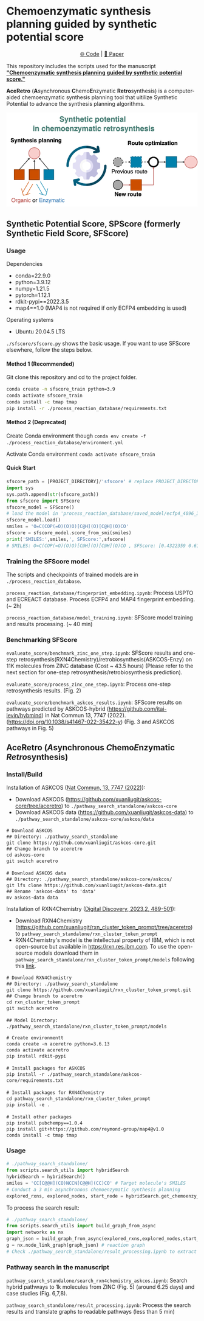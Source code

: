 # Chemoenzymatic synthesis planning guided by synthetic potential score 

<p align="center">
   <a href="https://github.com/xuanliugit/ACERetro" target="_blank">🌐 Code</a> | <a href="https://doi.org/10.1039/D5DD00008D" target="_blank">📃 Paper </a>
</p>

This repository includes the scripts used for the manuscript **["Chemoenzymatic synthesis planning guided by synthetic potential score."](https://doi.org/10.1039/D5DD00008D)** 

**AceRetro** (**A**synchronous **C**hemo**E**nzymatic **Retro**synthesis) is a computer-aided chemoenzymatic synthesis planning tool that uitilize Synthetic Potential to advance the synthesis planning algorithms. 

![](./assets/toc.png)

## Synthetic Potential Score, SPScore (formerly Synthetic Field Score, SFScore)

### Usage
Dependencies
- conda=22.9.0
- python=3.9.12
- numpy=1.21.5
- pytorch=1.12.1
- rdkit-pypi==2022.3.5
- map4==1.0 (MAP4 is not required if only ECFP4 embedding is used)

Operating systems
- Ubuntu 20.04.5 LTS

`./sfscore/sfscore.py` shows the basic usage. If you want to use SFScore elsewhere, follow the steps below.

#### Method 1 (Recommended)
Git clone this repository and cd to the project folder.
```bash
conda create -n sfscore_train python=3.9
conda activate sfscore_train
conda install -c tmap tmap
pip install -r ./process_reaction_database/requirements.txt
```

#### Method 2 (Deprecated)
Create Conda environment though `conda env create -f ./process_reaction_database/environment.yml`

Activate Conda environment `conda activate sfscore_train`

#### Quick Start
```python
sfscore_path = [PROJECT_DIRECTORY]/'sfscore' # replace PROJECT_DIRECTORY
import sys
sys.path.append(str(sfscore_path))
from sfscore import SFScore
sfscore_model = SFScore()
# load the model in 'process_reaction_database/saved_model/ecfp4_4096_3_layer_epoch10.pt' by default
sfscore_model.load() 
smiles = 'O=C(COP(=O)(O)O)[C@H](O)[C@H](O)CO'
sfscore = sfscore_model.score_from_smi(smiles)
print('SMILES:',smiles,', SFScore:',sfscore)
# SMILES: O=C(COP(=O)(O)O)[C@H](O)[C@H](O)CO , SFScore: [0.4322359 0.6146086]
```

### Training the SFScore model
The scripts and checkpoints of trained models are in `./process_reaction_database`.

`process_reaction_database/fingerprint_embedding.ipynb`: Process USPTO and ECREACT database. Process ECFP4 and MAP4 fingerprint embedding. (~ 2h)

`process_reaction_database/model_training.ipynb`: SFScore model training and results processing. (~ 40 min)

### Benchmarking SFScore

`evalueate_score/benchmark_zinc_one_step.ipynb`: SFScore results and one-step retrosynthesis(RXN4Chemistry)/retrobiosynthesis(ASKCOS-Enzy) on 11K molecules from ZINC database (Cost ~ 43.5 hours) (Please refer to the next section for one-step retrosynthesis/retrobiosynthesis prediction).

`evalueate_score/process_zinc_one_step.ipynb`: Process one-step retrosynthesis results. (Fig. 2)

`evalueate_score/benchmark_askcos_results.ipynb`: SFScore results on pathways predicted by ASKCOS-hybrid (<https://github.com/itai-levin/hybmind>) in Nat Commun 13, 7747 (2022). (<https://doi.org/10.1038/s41467-022-35422-y>) (Fig. 3 and ASKCOS pathways in Fig. 5)

## **AceRetro** (***A***synchronous ***C***hemo***E***nzymatic ***Retro***synthesis)

### Install/Build
Installation of ASKCOS ([Nat Commun, 13, 7747 (2022)](https://doi.org/10.1038/s41467-022-35422-y)):
- Download ASKCOS (<https://github.com/xuanliugit/askcos-core/tree/aceretro>) to `./pathway_search_standalone/askcos-core`
- Download ASKCOS data (<https://github.com/xuanliugit/askcos-data>) to `./pathway_search_standalone/askcos-core/askcos/data`

```
# Download ASKCOS
## Directory: ./pathway_search_standalone
git clone https://github.com/xuanliugit/askcos-core.git
## Change branch to aceretro
cd askcos-core
git switch aceretro

# Download ASKCOS data
## Directory: ./pathway_search_standalone/askcos-core/askcos/
git lfs clone https://github.com/xuanliugit/askcos-data.git
## Rename 'askcos-data' to 'data'
mv askcos-data data
```

Installation of RXN4Chemistry ([Digital Discovery, 2023,2, 489-501](https://doi.org/10.1039%2Fd2dd00110a)): 
- Download RXN4Chemistry (<https://github.com/xuanliugit/rxn_cluster_token_prompt/tree/aceretro>) to `pathway_search_standalone/rxn_cluster_token_prompt`
- RXN4Chemistry's model is the intellectual property of IBM, which is not open-source but available in <https://rxn.res.ibm.com>. To use the open-source models download them in `pathway_search_standalone/rxn_cluster_token_prompt/models` following this [link](https://doi.org/10.6084/m9.figshare.20121944.v1).

```
# Download RXN4Chemistry
## Directory: ./pathway_search_standalone
git clone https://github.com/xuanliugit/rxn_cluster_token_prompt.git
## Change branch to aceretro
cd rxn_cluster_token_prompt
git switch aceretro

## Model Directory: ./pathway_search_standalone/rxn_cluster_token_prompt/models
```

```
# Create environmentt
conda create -n aceretro python=3.6.13
conda activate aceretro
pip install rdkit-pypi

# Install packages for ASKCOS
pip install -r ./pathway_search_standalone/askcos-core/requirements.txt

# Install packages for RXN4Chemistry
cd pathway_search_standalone/rxn_cluster_token_prompt
pip install -e .

# Install other packages
pip install pubchempy==1.0.4
pip install git+https://github.com/reymond-group/map4@v1.0
conda install -c tmap tmap
```

### Usage
```python
# ./pathway_search_standalone/
from scripts.search_utils import hybridSearch
hybridSearch = hybridSearch()
smiles = 'CC[C@@H](CO)NCCN[C@@H](CC)CO' # Target molecule's SMILES
# Conduct a 3 min asynchronous chemoenzymatic synthesis planning
explored_rxns, explored_nodes, start_node = hybridSearch.get_chemoenzy_path_async(smiles, max_depth=10, chem_topk=10, max_num_templates=250, max_branching=15, time_lim=180)
```
To process the search result:
```python
# ./pathway_search_standalone/
from scripts.search_utils import build_graph_from_async
import networkx as nx
graph_json = build_graph_from_async(explored_rxns,explored_nodes,start_node)
g = nx.node_link_graph(graph_json) # reaction graph
# Check ./pathway_search_standalone/result_processing.ipynb to extract synthesis routes from reaction graph 
```

### Pathway search in the manuscript

`pathway_search_standalone/search_rxn4chemistry_askcos.ipynb`: Search hybrid pathways to 1k molecules from ZINC (Fig. 5) (around 6.25 days) and case studies (Fig. 6,7,8).

`pathway_search_standalone/result_processing.ipynb`: Process the search results and translate graphs to readable pathways (less than 5 min)
